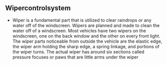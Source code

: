 ## Wipercontrolsystem

* Wiper is a fundamental part that is utilized to clear raindrops or any water off of the windscreen. Wipers are planned and made to clean the water off of a windscreen. Most vehicles have two wipers on the windscreen, one on the back window and the other on every front light. The wiper parts noticeable from outside the vehicle are the elastic edge, the wiper arm holding the sharp edge, a spring linkage, and portions of the wiper turns. The actual wiper has around six sections called pressure focuses or paws that are little arms under the wiper
